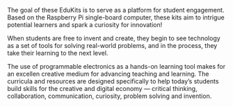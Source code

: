 The goal of these EduKits is to serve as a platform for student engagement.
Based on the Raspberry Pi single-board computer, these kits aim to intrigue
potential learners and spark a curiosity for innovation!

When students are free to invent and create, they begin to see technology as a
set of tools for solving real-world problems, and in the process, they take
their learning to the next level.

The use of programmable electronics as a hands-on learning tool makes for an
excellen creative medium for advancing teaching and learning. The curricula and
resources are designed specifically to help today’s students build skills for
the creative and digital economy — critical thinking, collaboration,
communication, curiosity, problem solving and invention.
